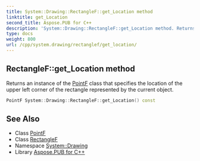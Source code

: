 ```yaml
---
title: System::Drawing::RectangleF::get_Location method
linktitle: get_Location
second_title: Aspose.PUB for C++
description: 'System::Drawing::RectangleF::get_Location method. Returns an instance of the PointF class that specifies the location of the upper left corner of the rectangle represented by the current object in C++.'
type: docs
weight: 800
url: /cpp/system.drawing/rectanglef/get_location/
---
```

## RectangleF::get_Location method


Returns an instance of the [PointF](../../pointf/) class that specifies the location of the upper left corner of the rectangle represented by the current object.

```cpp
PointF System::Drawing::RectangleF::get_Location() const
```

## See Also

* Class [PointF](../../pointf/)
* Class [RectangleF](../)
* Namespace [System::Drawing](../../)
* Library [Aspose.PUB for C++](../../../)
